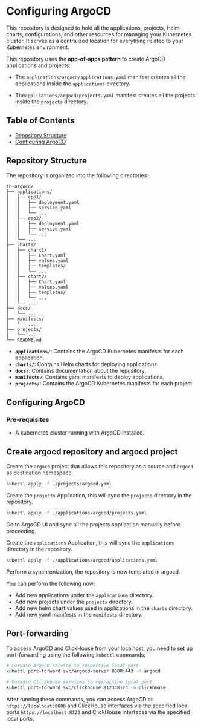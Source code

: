 # Configuring ArgoCD

This repository is designed to hold all the applications, projects, Helm charts, configurations, and other resources for managing your Kubernetes cluster. It serves as a centralized location for everything related to your Kubernetes environment.

This repository uses the **app-of-apps pattern** to create ArgoCD applications and projects:

- The `applications/argocd/applications.yaml` manifest creates all the applications inside the `applications` directory.

- The`applications/argocd/projects.yaml` manifest creates all the projects inside the `projects` directory.

## Table of Contents

- [Repository Structure](#repository-structure)
- [Configuring ArgoCD](#configuring-argocd)

## Repository Structure

The repository is organized into the following directories:

```
tb-argocd/
├── applications/
│   ├── app1/
│   │   ├── deployment.yaml
│   │   ├── service.yaml
│   │   └── ...
│   ├── app2/
│   │   ├── deployment.yaml
│   │   ├── service.yaml
│   │   └── ...
│   └── ...
├── charts/
│   ├── chart1/
│   │   ├── Chart.yaml
│   │   ├── values.yaml
│   │   ├── templates/
│   │   └── ...
│   ├── chart2/
│   │   ├── Chart.yaml
│   │   ├── values.yaml
│   │   ├── templates/
│   │   └── ...
│   └── ...
├── docs/
│   └── ...
├── manifests/
│   └── ...
├── projects/
│   └── ...
└── README.md
```

- **`applications/`**: Contains the ArgoCD Kubernetes manifests for each application.
- **`charts/`**: Contains Helm charts for deploying applications.
- **`docs/`**: Contains documentation about the repository.
- **`manifests/`**: Contains yaml manifests to deploy applications.
- **`projects/`**: Contains the ArgoCD Kubernetes manifests for each project.

## Configuring ArgoCD

### Pre-requisites

- A kubernetes cluster running with ArgoCD installed.

## Create argocd repository and argocd project

Create the `argocd` project that allows this repository as a source and `argocd` as destination namespace.

```bash
kubectl apply -f ./projects/argocd.yaml
```

Create the `projects` Application, this will sync the `projects` directory in the repository.

```bash
kubectl apply -f ./applications/argocd/projects.yaml
```

Go to ArgoCD UI and sync all the projects application manually before proceeding.

Create the `applications` Application, this will sync the `applications` directory in the repository.

```bash
kubectl apply -f ./applications/argocd/applications.yaml
```

Perform a synchronization, the repository is now templated in argocd.

You can perform the following now:

- Add new applications under the `applications` directory.
- Add new projects under the `projects` directory.
- Add new helm chart values used in applications in the `charts` directory.
- Add new yaml manifests in the `manifests` directory.

## Port-forwarding

To access ArgoCD and ClickHouse from your localhost, you need to set up port-forwarding using the following `kubectl` commands:

```bash
# Forward ArgoCD service to respective local port
kubectl port-forward svc/argocd-server 8080:443 -n argocd
```

```bash
# Forward ClickHouse services to respective local port
kubectl port-forward svc/clickhouse 8123:8123 -n clickhouse
```

After running these commands, you can access ArgoCD at `https://localhost:8080` and ClickHouse interfaces via the specified local ports `https://localhost:8123` and ClickHouse interfaces via the specified local ports.